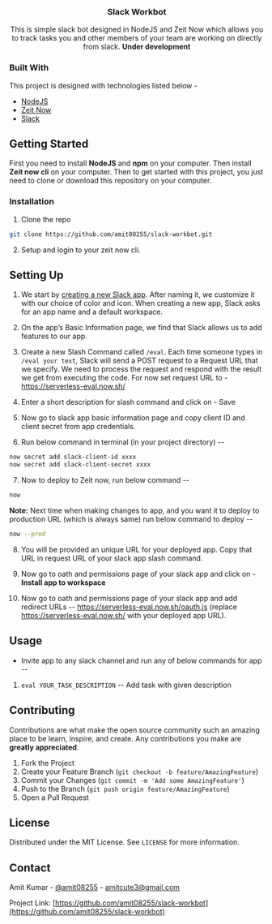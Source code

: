 
<!-- PROJECT LOGO -->
<br />
<p align="center">

  <h3 align="center">Slack Workbot</h3>

  <p align="center">
    This is simple slack bot designed in NodeJS and Zeit Now which allows you to track tasks you and other members of your team are working on directly from slack. <b>Under development</b>
    <br />
  </p>
</p>

### Built With
This project is designed with technologies listed below - 
* [NodeJS](https://nodejs.org)
* [Zeit Now](https://zeit.co)
* [Slack](https://slack.com)



<!-- GETTING STARTED -->
## Getting Started

First you need to install **NodeJS** and **npm** on your computer.
Then install **Zeit now cli** on your computer.
Then to get started with this project, you just need to clone or download this repository on your computer.


### Installation

1. Clone the repo
```sh
git clone https://github.com/amit08255/slack-workbot.git
```

2. Setup and login to your zeit now cli.


<!-- USAGE EXAMPLES -->
## Setting Up

1. We start by [creating a new Slack app](https://api.slack.com/apps/new). After naming it, we customize it with our choice of color and icon. When creating a new app, Slack asks for an app name and a default workspace.

2. On the app’s Basic Information page, we find that Slack allows us to add features to our app.

3. Create a new Slash Command called `/eval`. Each time someone types in `/eval your text`, Slack will send a POST request to a Request URL that we specify. We need to process the request and respond with the result we get from executing the code. 
For now set request URL to - https://serverless-eval.now.sh/

4. Enter a short description for slash command and click on - Save

5. Now go to slack app basic information page and copy client ID and client secret from app credentials.

6. Run below command in terminal (in your project directory) --

```sh
now secret add slack-client-id xxxx
now secret add slack-client-secret xxxx
```

7. Now to deploy to Zeit now, run below command --

```sh
now
```

**Note:** Next time when making changes to app, and you want it to deploy to production URL (which is always same) run below command to deploy --

```sh
now --prod
```

8. You will be provided an unique URL for your deployed app. Copy that URL in request URL of your slack app slash command.

9. Now go to oath and permissions page of your slack app and click on - **Install app to workspace**

10. Now go to oath and permissions page of your slack app and add redirect URLs -- https://serverless-eval.now.sh/oauth.js  (replace https://serverless-eval.now.sh/ with your deployed app URL).

## Usage

* Invite app to any slack channel and run any of below commands for app --

1. `eval YOUR_TASK_DESCRIPTION` -- Add task with given description

<!-- CONTRIBUTING -->
## Contributing

Contributions are what make the open source community such an amazing place to be learn, inspire, and create. Any contributions you make are **greatly appreciated**.

1. Fork the Project
2. Create your Feature Branch (`git checkout -b feature/AmazingFeature`)
3. Commit your Changes (`git commit -m 'Add some AmazingFeature'`)
4. Push to the Branch (`git push origin feature/AmazingFeature`)
5. Open a Pull Request



<!-- LICENSE -->
## License

Distributed under the MIT License. See `LICENSE` for more information.



<!-- CONTACT -->
## Contact

Amit Kumar - [@amit08255](https://twitter.com/amit08255) - amitcute3@gmail.com

Project Link: [https://github.com/amit08255/slack-workbot](https://github.com/amit08255/slack-workbot)
